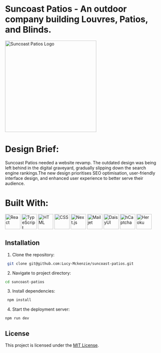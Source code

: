 # Suncoast Patios - An outdoor company building Louvres, Patios, and Blinds.
  <img src='/logos/suncoastlogo.png' alt='Suncoast Patios Logo' width='300'>

# Design Brief:
Suncoast Patios needed a website revamp. The outdated design was being left behind in the digital graveyard, gradually slipping down the search engine rankings.The new design prioritises SEO optimisation, user-friendly interface design, and enhanced user experience to better serve their audience. 

# Built With:
<p>
  <img src="https://upload.wikimedia.org/wikipedia/commons/a/a7/React-icon.svg" alt="React" width="50" />
  <img src="https://upload.wikimedia.org/wikipedia/commons/4/4e/Typescript_logo_2020.svg" alt="TypeScript" width="50" />
  <img src="https://upload.wikimedia.org/wikipedia/commons/8/80/HTML5_logo_and_wordmark.svg" alt="HTML" width="50" />
  <img src="https://upload.wikimedia.org/wikipedia/commons/6/62/CSS3_logo.svg" alt="CSS" width="50" />
  <img src="https://cdn.worldvectorlogo.com/logos/nextjs.svg" alt="Next.js" width="50" />
  <img src="https://cdn.worldvectorlogo.com/logos/mailjet-1.svg" alt="Mailjet" width="50" />
  <img src='/svg/daisyui.svg' alt="DaisyUI" width="50" />
  <img src='/svg/hcaptcha.svg' alt="hCaptcha" width="50" />
  <img src='/svg/herroku.svg' alt="Heroku" width="50" />
</p>

## Installation
1. Clone the repository:
```bash
 git clone git@github.com:Lucy-Mckenzie/suncoast-patios.git
```
2. Navigate to project directory:
```bash
cd suncoast-patios
```

3. Install dependencies:
```bash
 npm install
```

4. Start the deployment server:
```bash
npm run dev
```

## License
This project is licensed under the [MIT License](LICENSE).
